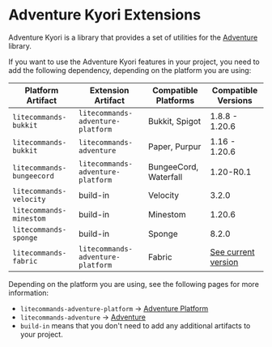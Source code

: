 # Adventure Kyori Extensions

Adventure Kyori is a library that provides a set of utilities for the [Adventure](https://docs.advntr.dev/getting-started.html) library.

If you want to use the Adventure Kyori features in your project, you need to add the following dependency, depending on the platform you are using:

| Platform Artifact         | Extension Artifact                | Compatible Platforms  | Compatible Versions                                                                                              |
|---------------------------|-----------------------------------|-----------------------|------------------------------------------------------------------------------------------------------------------|
| `litecommands-bukkit`     | `litecommands-adventure-platform` | Bukkit, Spigot        | 1.8.8 - 1.20.6                                                                                                   |
| `litecommands-bukkit`     | `litecommands-adventure`          | Paper, Purpur         | 1.16 - 1.20.6                                                                                                    |
| `litecommands-bungeecord` | `litecommands-adventure-platform` | BungeeCord, Waterfall | 1.20-R0.1                                                                                                        |
| `litecommands-velocity`   | build-in                          | Velocity              | 3.2.0                                                                                                            |
| `litecommands-minestom`   | build-in                          | Minestom              | 1.20.6                                                                                                           |
| `litecommands-sponge`     | build-in                          | Sponge                | 8.2.0                                                                                                            |
| `litecommands-fabric`     | `litecommands-adventure-platform` | Fabric                | [See current version](https://github.com/Rollczi/LiteCommands/blob/master/litecommands-fabric/gradle.properties) |

<tip>

Depending on the platform you are using, see the following pages for more information:

- `litecommands-adventure-platform` -> [Adventure Platform](adventure-platform.md)
- `litecommands-adventure` -> [Adventure](adventure.md)
- `build-in` means that you don't need to add any additional artifacts to your project.

</tip>
